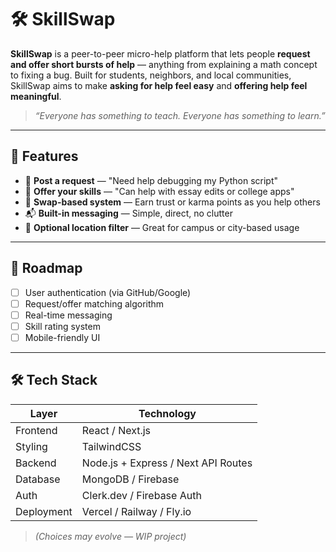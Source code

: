 # 🛠️ SkillSwap

**SkillSwap** is a peer-to-peer micro-help platform that lets people **request and offer short bursts of help** — anything from explaining a math concept to fixing a bug. Built for students, neighbors, and local communities, SkillSwap aims to make **asking for help feel easy** and **offering help feel meaningful**.

> _“Everyone has something to teach. Everyone has something to learn.”_

---

## 🌟 Features

- 📌 **Post a request** — "Need help debugging my Python script"
- 🧠 **Offer your skills** — "Can help with essay edits or college apps"
- 🔄 **Swap-based system** — Earn trust or karma points as you help others
- 📬 **Built-in messaging** — Simple, direct, no clutter
- 📍 **Optional location filter** — Great for campus or city-based usage

---

## 🚧 Roadmap

- [ ] User authentication (via GitHub/Google)
- [ ] Request/offer matching algorithm
- [ ] Real-time messaging
- [ ] Skill rating system
- [ ] Mobile-friendly UI

---

## 🛠️ Tech Stack

| Layer         | Technology                |
|--------------|---------------------------|
| Frontend     | React / Next.js           |
| Styling      | TailwindCSS               |
| Backend      | Node.js + Express / Next API Routes |
| Database     | MongoDB / Firebase        |
| Auth         | Clerk.dev / Firebase Auth |
| Deployment   | Vercel / Railway / Fly.io |

> *(Choices may evolve — WIP project)*

